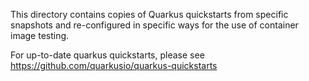 This directory contains copies of Quarkus quickstarts from
specific snapshots and re-configured in specific ways for the
use of container image testing.

For up-to-date quarkus quickstarts, please see
<https://github.com/quarkusio/quarkus-quickstarts>
